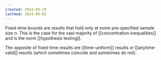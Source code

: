 ```yaml
---
created: 2024-08-29
lastmod: 2024-09-02
---
```


Fixed-time bounds are results that hold only at some pre-specified sample size $n$. This is the case for the vast majority of [[concentration inequalities]] and is the norm [[hypothesis testing]]. 

The opposite of fixed-time results are [[time-uniform]] results or [[anytime-valid]] results (which sometimes coincide and sometimes do not). 